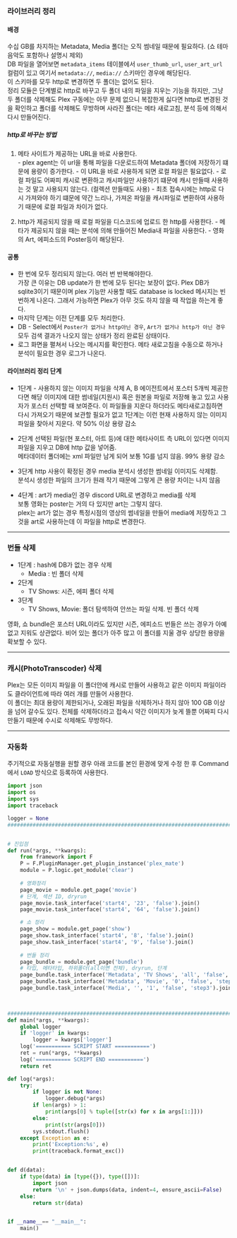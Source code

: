 ### 라이브러리 정리
#### 배경
  수십 GB를 차지하는 Metadata, Media 폴더는 오직 썸네일 때문에 필요하다.  (쇼 테마음악도 포함하나 설명시 제외)  
  DB 파일을 열어보면 `metadata_items` 테이블에서 `user_thumb_url`, `user_art_url` 컬럼이 있고 여기서 `metadata://`, `media://` 스키마인 경우에 해당된다.  
  이 스키마를 모두 http로 변경하면 두 폴더는 없어도 된다.  
  정리 모듈은 단계별로 http로 바꾸고 두 폴더 내의 파일을 지우는 기능을 하지만, 그냥 두 폴더를 삭제해도 Plex 구동에는 아무 문제 없으니 복잡한게 싫다면 http로 변경된 것을 확인하고 폴더를 삭제해도 무방하며 사라진 폴더는 메타 새로고침, 분석 등에 의해서 다시 만들어진다.

##### http로 바꾸는 방법
  1. 메타 사이트가 제공하는 URL을 바로 사용한다.  
    - plex agent는 이 url을 통해 파일을 다운로드하여 Metadata 폴더에 저장하기 떄문에 용량이 증가한다.
    - 이 URL을 바로 사용하게 되면 로컬 파일은 필요없다.
    - 로컬 파일도 어짜피 캐시로 변환하고 캐시파일만 사용하기 떄문에 캐시 만들때 사용하는 것 말고 사용되지 않는다. (컬렉션 만들때도 사용)
    - 최초 접속시에는 http로 다시 가져와야 하기 떄문에 약간 느리나, 가져온 파일을 캐시파일로 변환하여 사용하기 때문에 로컬 파일과 차이가 없다.
  
  2. http가 제공되지 않을 때 로컬 파일을 디스코드에 업로드 한 http를 사용한다.
    - 메타가 제공되지 않을 때는 분석에 의해 만들어진 Media내 파일을 사용한다.
    - 영화의 Art, 에피소드의 Poster등이 해당된다.
  
    

#### 공통
  - 한 번에 모두 정리되지 않는다. 여러 번 반복해야한다.  
    가장 큰 이유는 DB update가 한 번에 모두 된다는 보장이 없다.
    Plex DB가 sqlite3이기 때문이며 plex 기능만 사용할 때도 database is locked 메시지는 빈번하게 나온다. 그래서 가능하면 Plex가 아무 것도 하지 않을 때 작업을 하는게 좋다.
  - 마지막 단계는 이전 단계를 모두 처리한다.
  - DB - Select에서 `Poster가 없거나 http아닌 경우`, `Art가 없거나 http가 아닌 경우` 모두 검색 결과가 나오지 않는 상태가 정리 완료된 상태이다.
  - 로그 화면을 펼쳐서 나오는 메시지를 확인한다. 메타 새로고침을 수동으로 하거나 분석이 필요한 경우 로그가 나온다.


#### 라이브러리 정리 단계
  * 1단계 - 사용하지 않는 이미지 파일을 삭제
    A, B 에이전트에서 포스터 5개씩 제공한다면 해당 이미지에 대한 썸네일(지원시) 혹은 원본을 파일로 저장해 놓고 있고 사용자가 포스터 선택할 때 보여준다.
    이 파일들을 지운다 하더라도 메타새로고침하면 다시 가져오기 때문에 보관할 필요가 없고 1단계는 이런 현재 사용하지 않는 이미지 파일을 찾아서 지운다.
    약 50% 이상 용량 감소

  * 2단계
    선택된 파일(현 포스터, 아트 등)에 대한 메타사이트 측 URL이 있다면 이미지 파일을 지우고 DB에 http 값을 넣어줌.   
    메타데이터 폴더에는 xml 파일만 남게 되어 보통 1G를 넘지 않음. 99% 용량 감소

  * 3단계
    http 사용이 확정된 경우 media 분석시 생성한 썸네일 이미지도 삭제함.   
    분석시 생성한 파일의 크기가 원래 작기 때문에 그렇게 큰 용량 차이는 나지 않음

  - 4단계 : art가 media인 경우 discord URL로 변경하고 media를 삭제  
    보통 영화는 poster는 거의 다 있지만 art는 그렇지 않다.  
    plex는 art가 없는 경우 특정시점의 영상의 썸네일을 만들어 media에 저장하고 그것을 art로 사용하는데 이 파일을 http로 변경한다.  


----
### 번들 삭제

  - 1단계 : hash에 DB가 없는 경우 삭제  
    * Media : 빈 폴더 삭제
  - 2단계
    - TV Shows: 시즌, 에피 폴더 삭제
  - 3단계
    - TV Shows, Movie: 폴더 탐색하여 안쓰는 파일 삭제. 빈 폴더 삭제

  영화, 쇼 bundle은 포스터 URL이라도 있지만 시즌, 에피소드 번들은 쓰는 경우가 아예 없고 지워도 상관없다.
  비어 있는 폴더가 아주 많고 이 폴더를 지울 경우 상당한 용량을 확보할 수 있다.


----
### 캐시(PhotoTranscoder) 삭제
  Plex는 모든 이미지 파일을 이 폴더안에 캐시로 만들어 사용하고 같은 이미지 파일이라도 클라이언트에 따라 여러 개를 만들어 사용한다.  
  이 폴더는 최대 용량이 제한되거나, 오래된 파일을 삭제하거나 하지 않아 100 GB 이상을 넘어 갈수도 있다.
  전체를 삭제하더라고 접속시 약간 이미지가 늦게 뜰뿐 어짜피 다시 만들기 때문에 수시로 삭제해도 무방하다.


----
### 자동화

주기적으로 자동실행을 원할 경우 아래 코드를 본인 환경에 맞게 수정 한 후 Command 에서 `LOAD` 방식으로 등록하여 사용한다.

```python
import json
import os
import sys
import traceback

logger = None
########################################################################## 이 위 고정


# 진입점
def run(*args, **kwargs):
    from framework import F
    P = F.PluginManager.get_plugin_instance('plex_mate')
    module = P.logic.get_module('clear')
    
    # 영화정리
    page_movie = module.get_page('movie')
    # 단계, 섹션 ID, dryrun
    page_movie.task_interface('start4', '23', 'false').join()
    page_movie.task_interface('start4', '64', 'false').join()

    # 쇼 정리
    page_show = module.get_page('show')
    page_show.task_interface('start4', '8', 'false').join()
    page_show.task_interface('start4', '9', 'false').join()
    
    # 번들 정리
    page_bundle = module.get_page('bundle')
    # 타입, 메타타입, 하위폴더(all이면 전체), dryrun, 단계
    page_bundle.task_interface('Metadata', 'TV Shows', 'all', 'false', 'step3').join()
    page_bundle.task_interface('Metadata', 'Movie', '0', 'false', 'step3').join()
    page_bundle.task_interface('Media', '', '1', 'false', 'step3').join()

        

########################################################################## 이 아래 고정
def main(*args, **kwargs):
    global logger
    if 'logger' in kwargs:
        logger = kwargs['logger']
    log('=========== SCRIPT START ===========')
    ret = run(*args, **kwargs)
    log('=========== SCRIPT END ===========')
    return ret

def log(*args):
    try:
        if logger is not None:
            logger.debug(*args)
        if len(args) > 1:
            print(args[0] % tuple([str(x) for x in args[1:]]))
        else:
            print(str(args[0]))
        sys.stdout.flush()
    except Exception as e:
        print('Exception:%s', e)
        print(traceback.format_exc())


def d(data):
    if type(data) in [type({}), type([])]:
        import json
        return '\n' + json.dumps(data, indent=4, ensure_ascii=False)
    else:
        return str(data)


if __name__== "__main__":
    main()

```